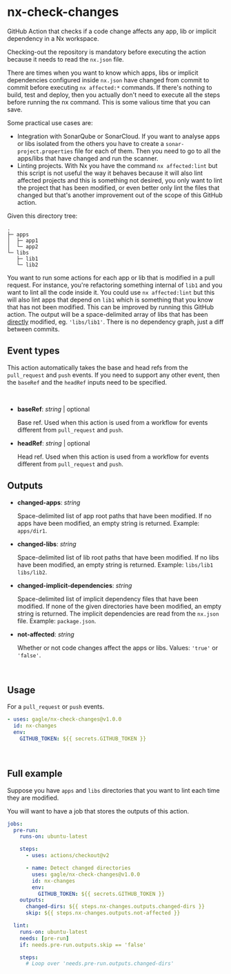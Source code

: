 # nx-check-changes

GitHub Action that checks if a code change affects any app, lib or implicit dependency in a Nx workspace.

Checking-out the repository is mandatory before executing the action because it needs to read the `nx.json` file.

There are times when you want to know which apps, libs or implicit dependencies configured inside `nx.json` have changed from commit to commit before executing `nx affected:*` commands. If there's nothing to build, test and deploy, then you actually don't need to execute all the steps before running the nx command. This is some valious time that you can save.

Some practical use cases are:
- Integration with SonarQube or SonarCloud. If you want to analyse apps or libs isolated from the others you have to create a `sonar-project.properties` file for each of them. Then you need to go to all the apps/libs that have changed and run the scanner.
- Linting projects. With Nx you have the command `nx affected:lint` but this script is not useful the way it behaves because it will also lint affected projects and this is something not desired, you only want to lint the project that has been modified, or even better only lint the files that changed but that's another improvement out of the scope of this GitHub action.

Given this directory tree:

```
.
├─ apps
│  ├─ app1
│  └─ app2
└─ libs
   ├─ lib1
   └─ lib2
```

You want to run some actions for each app or lib that is modified in a pull request. For instance, you're refactoring something internal of `lib1` and you want to lint all the code inside it. You could use `nx affected:lint` but this will also lint apps that depend on `lib1` which is something that you know that has not been modified. This can be improved by running this GitHub action. The output will be a space-delimited array of libs that has been <u>directly</u> modified, eg. `'libs/lib1'`. There is no dependency graph, just a diff between commits.

## Event types

This action automatically takes the base and head refs from the `pull_request` and `push` events. If you need to support any other event, then the `baseRef` and the `headRef` inputs need to be specified.

<br/>

- **baseRef**: _string_ | optional

  Base ref. Used when this action is used from a workflow for events different from `pull_request` and `push`.

- **headRef**: _string_ | optional

  Head ref. Used when this action is used from a workflow for events different from `pull_request` and `push`.

## Outputs

- **changed-apps**: _string_

  Space-delimited list of app root paths that have been modified. If no apps have been modified, an empty string is returned. Example: `apps/dir1`.

- **changed-libs**: _string_

  Space-delimited list of lib root paths that have been modified. If no libs have been modified, an empty string is returned. Example: `libs/lib1 libs/lib2`.

- **changed-implicit-dependencies**: _string_

  Space-delimited list of implicit dependency files that have been modified. If none of the given directories have been modified, an empty string is returned. The implicit dependencies are read from the `nx.json` file. Example: `package.json`.

- **not-affected**: _string_

  Whether or not code changes affect the apps or libs. Values: `'true'` or `'false'`.

<br/>

## Usage

For a `pull_request` or `push` events.

```yaml
- uses: gagle/nx-check-changes@v1.0.0
  id: nx-changes
  env:
    GITHUB_TOKEN: ${{ secrets.GITHUB_TOKEN }}
```

<br/>

## Full example

Suppose you have `apps` and `libs` directories that you want to lint each time they are modified.

You will want to have a job that stores the outputs of this action.

```yaml
jobs:
  pre-run:
    runs-on: ubuntu-latest

    steps:
      - uses: actions/checkout@v2

      - name: Detect changed directories
        uses: gagle/nx-check-changes@v1.0.0
        id: nx-changes
        env:
          GITHUB_TOKEN: ${{ secrets.GITHUB_TOKEN }}
    outputs:
      changed-dirs: ${{ steps.nx-changes.outputs.changed-dirs }}
      skip: ${{ steps.nx-changes.outputs.not-affected }}

  lint:
    runs-on: ubuntu-latest
    needs: [pre-run]
    if: needs.pre-run.outputs.skip == 'false'

    steps:
      # Loop over 'needs.pre-run.outputs.changed-dirs'
```
